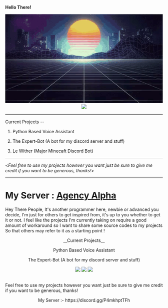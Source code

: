 <le align="center">**Hello There!**</le>

<div align="center">
<img src="./gif1.gif" width="700px">
<br>
<img src="https://img.shields.io/github/followers/Xeouz?style=social">
<br>
</div>



-------------------------------------------------------------------------------------------------------------------------------------------------------------------

Current Projects --

1. Python Based Voice Assistant 

2. The Expert-Bot (A bot for my discord server and stuff)

3. Le Wither (Major Minecaft Discord Bot)

-------------------------------------------------------------------------------------------------------------------------------------------------------------------

<_Feel free to use my projects however you want just be sure to give me credit if you want to be generous, thanks!_>

-------------------------------------------------------------------------------------------------------------------------------------------------------------------

My Server : [Agency Alpha](https://discord.gg/P4mkhptTFh)
=======
<msg align="center">Hey There People, It's another programmer here, newbie or advanced you decide, I'm just for others to get inspired from, it's up to you whether to get it or not.
I feel like the projects I'm currently taking on require a good amount of workaround so I want to share some source codes to my projects
So that others may refer to it as a starting point !</msg>

<p align="center">__Current Projects__</p>
<p align="center">Python Based Voice Assistant</p>
<p align="center">The Expert-Bot (A bot for my discord server and stuff)</p>
<p align="center">
</p>
<p align="center">
  <img src="https://github-readme-stats.vercel.app/api?username=Xeouz&layout=compact&hide_border=true&t&card_width=150&theme=onedark" height="150rem"/>
  <img src="https://github-readme-stats.vercel.app/api/top-langs/?username=Xeouz&layout=compact&hide_border=true&t&card_width=250&theme=onedark" height="150rem" />
  <img src="https://github-readme-stats.vercel.app/api/top-langs/?username=Xeouz&theme=onedark" height="150rem" />
  
</p>
<br />
Feel free to use my projects however you want just be sure to give me credit if you want to be generous, thanks!
<p align="center">
My Server :- https://discord.gg/P4mkhptTFh
  </p>

>
